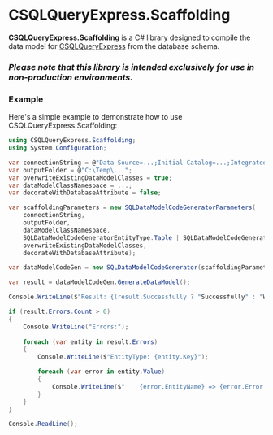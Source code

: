 # CSQLQueryExpress.Scaffolding

**CSQLQueryExpress.Scaffolding** is a C# library designed to compile the data model for [CSQLQueryExpress](https://www.nuget.org/packages/CSQLQueryExpress) from the database schema.

### ***Please note that this library is intended exclusively for use in non-production environments.***

### **Example**

Here's a simple example to demonstrate how to use CSQLQueryExpress.Scaffolding:

```csharp
using CSQLQueryExpress.Scaffolding;
using System.Configuration;

var connectionString = @"Data Source=...;Initial Catalog=...;Integrated Security=SSPI;";
var outputFolder = @"C:\Temp\...";
var overwriteExistingDataModelClasses = true;
var dataModelClassNamespace = ...;
var decorateWithDatabaseAttribute = false;

var scaffoldingParameters = new SQLDataModelCodeGeneratorParameters(
    connectionString,
    outputFolder,
    dataModelClassNamespace,
    SQLDataModelCodeGeneratorEntityType.Table | SQLDataModelCodeGeneratorEntityType.View | SQLDataModelCodeGeneratorEntityType.StoredProcedure,
    overwriteExistingDataModelClasses, 
    decorateWithDatabaseAttribute);

var dataModelCodeGen = new SQLDataModelCodeGenerator(scaffoldingParameters);

var result = dataModelCodeGen.GenerateDataModel();

Console.WriteLine($"Result: {(result.Successfully ? "Successfully" : "With errors")}");

if (result.Errors.Count > 0)
{
    Console.WriteLine("Errors:");
    
    foreach (var entity in result.Errors)
    {
        Console.WriteLine($"EntityType: {entity.Key}");

        foreach (var error in entity.Value)
        {
            Console.WriteLine($"    {error.EntityName} => {error.Error.Message}");
        }
    }
}

Console.ReadLine();
```
